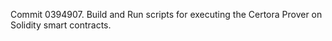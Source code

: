 Commit 0394907.                    Build and Run scripts for executing the Certora Prover on Solidity smart contracts.